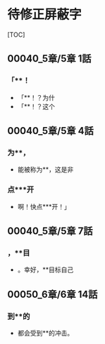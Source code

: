 # 待修正屏蔽字

[TOC]

## 00040_5章/5章 1話

### 「**！

- 「**！？为什
- 「**！？这个


## 00040_5章/5章 4話

### 为**，

- 能被称为**，这是非

### 点***开

- 啊！快点***开！」


## 00040_5章/5章 7話

### ，**目

- 。幸好，**目标自己


## 00050_6章/6章 14話

### 到**的

- 都会受到**的冲击。
